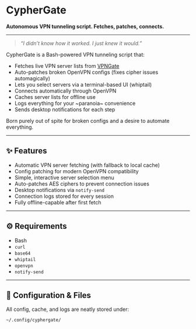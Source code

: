 # CypherGate

**Autonomous VPN tunneling script. Fetches, patches, connects.**

---

> _“I didn’t know how it worked. I just knew it would.”_

CypherGate is a Bash-powered VPN tunneling script that:
- Fetches live VPN server lists from [VPNGate](https://www.vpngate.net/en/)
- Auto-patches broken OpenVPN configs (fixes cipher issues automagically)
- Lets you select servers via a terminal-based UI (whiptail)
- Connects automatically through OpenVPN
- Caches server lists for offline use
- Logs everything for your ~paranoia~ convenience
- Sends desktop notifications for each step

Born purely out of spite for broken configs and a desire to automate everything.

---

## ✨ Features
- Automatic VPN server fetching (with fallback to local cache)
- Config patching for modern OpenVPN compatibility  
- Simple, interactive server selection menu  
- Auto-patches AES ciphers to prevent connection issues  
- Desktop notifications via `notify-send`
- Connection logs stored for every session  
- Fully offline-capable after first fetch

---

## ⚙️ Requirements
- Bash
- `curl`
- `base64`
- `whiptail`
- `openvpn`
- `notify-send`

---

## 📂 Configuration & Files

All config, cache, and logs are neatly stored under:
```bash
~/.config/cyphergate/
```
